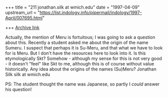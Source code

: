 +++
title = "211 jonathan.silk at wmich.edu"
date = "1997-04-09"
upstream_url = "https://list.indology.info/pipermail/indology/1997-April/007695.html"

+++
[Archive link](https://list.indology.info/pipermail/indology/1997-April/007695.html)

Actually, the mention of Meru is fortuitous; I was going to ask a question
about this.  Recently a student asked me about the origin of the name Sumeru. 
I suspect that perhaps it is Su-Meru, and that what we have to look for is
Meru.  But I don't have the resources here to look into it.  Is this
etymologically Skt?  Somehow - although my sense for this is not very good -
it doesn't "feel" like Skt to me, although this is of course without value
historically.  Any idea about the origins of the names (Su)Meru?
Jonathan Silk
silk at wmich.edu

PS:  The student thought the name was Japanese, so partly I *could* answer
his question!




